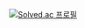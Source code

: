
[![Solved.ac
프로필](http://mazassumnida.wtf/api/v2/generate_badge?boj=dr_kiwi)](https://solved.ac/dr_kiwi)

